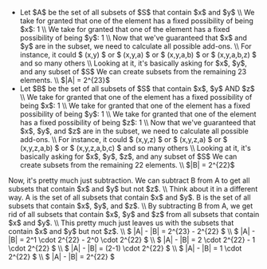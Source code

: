 <ul>
<li> Let $A$ be the set of all subsets of $S$ that contain $x$ and $y$ \\
We take for granted that one of the element has a fixed possibility of being $x$: 1 \\
We take for granted that one of the element has a fixed possibility of being $y$: 1 \\
Now that we've guaranteed that $x$ and $y$ are in the subset, we need to calculate all possible add-ons. \\
For instance, it could $ (x,y) $ or $ (x,y,a) $ or $ (x,y,a,b) $ or $ (x,y,a,b,z) $ and so many others \\
Looking at it, it's basically asking for $x$, $y$, and any subset of $S$
We can create subsets from the remaining 23 elements. \\
$|A| = 2^{23}$
<li> Let $B$ be the set of all subsets of $S$ that contain $x$, $y$ AND $z$ \\
We take for granted that one of the element has a fixed possibility of being $x$: 1 \\
We take for granted that one of the element has a fixed possibility of being $y$: 1 \\
We take for granted that one of the element has a fixed possibility of being $z$: 1 \\
Now that we've guaranteed that $x$, $y$, and $z$ are in the subset, we need to calculate all possible add-ons. \\
For instance, it could $ (x,y,z) $ or $ (x,y,z,a) $ or $ (x,y,z,a,b) $ or $ (x,y,z,a,b,c) $ and so many others \\
Looking at it, it's basically asking for $x$, $y$, $z$, and any subset of $S$
We can create subsets from the remaining 22 elements. \\
$|B| = 2^{22}$
</ul>
Now, it's pretty much just subtraction. We can subtract B from A to get all subsets that contain $x$ and $y$ but not $z$. \\
Think about it in a different way. A is the set of all subsets that contain $x$ and $y$. B is the set of all subsets that contain $x$, $y$, and $z$. \\
By subtracting B from A, we get rid of all subsets that contain $x$, $y$ and $z$ from all subsets that contain $x$ and $y$. \\
This pretty much just leaves us with the subsets that contain $x$ and $y$ but not $z$. \\
$ |A| - |B| = 2^{23} - 2^{22} $ \\
$ |A| - |B| = 2^1 \cdot 2^{22} - 2^0 \cdot 2^{22} $ \\
$ |A| - |B| = 2 \cdot 2^{22} - 1 \cdot 2^{22} $ \\
$ |A| - |B| = (2-1) \cdot 2^{22} $ \\
$ |A| - |B| = 1 \cdot 2^{22} $ \\
$ |A| - |B| = 2^{22} $
